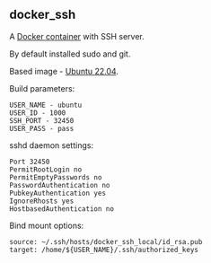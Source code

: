 ## docker_ssh

A [Docker container](https://hub.docker.com/r/serhiiartiukh5465/docker_ssh) with SSH server. 

By default installed sudo and git.

Based image - [Ubuntu 22.04](https://hub.docker.com/layers/library/ubuntu/22.04/images/sha256-2af372c1e2645779643284c7dc38775e3dbbc417b2d784a27c5a9eb784014fb8?context=explore).

Build parameters:
```
USER_NAME - ubuntu
USER_ID - 1000
SSH_PORT - 32450
USER_PASS - pass
```

sshd daemon settings:
```
Port 32450
PermitRootLogin no
PermitEmptyPasswords no
PasswordAuthentication no
PubkeyAuthentication yes
IgnoreRhosts yes
HostbasedAuthentication no
```

Bind mount options:
```
source: ~/.ssh/hosts/docker_ssh_local/id_rsa.pub
target: /home/${USER_NAME}/.ssh/authorized_keys
```